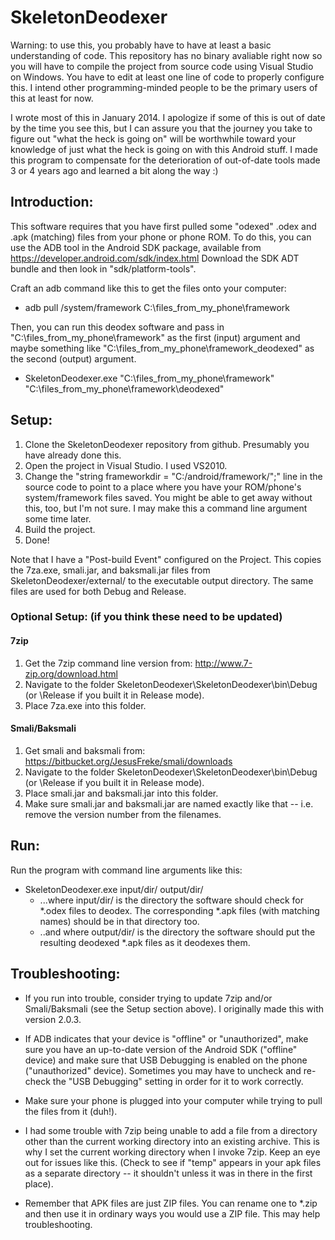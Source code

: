 # SkeletonDeodexer

Warning: to use this, you probably have to have at least a basic understanding of code. This repository has no binary avaliable right now so you will have to compile the project from source code using Visual Studio on Windows. You have to edit at least one line of code to properly configure this. I intend other programming-minded people to be the primary users of this at least for now.

I wrote most of this in January 2014. I apologize if some of this is out of date by the time you see this, but I can assure you that the journey you take to figure out "what the heck is going on" will be worthwhile toward your knowledge of just what the heck is going on with this Android stuff. I made this program to compensate for the deterioration of out-of-date tools made 3 or 4 years ago and learned a bit along the way :)


## Introduction:
This software requires that you have first pulled some "odexed" .odex and .apk (matching) files from your phone or phone ROM. To do this, you can use the ADB tool in the Android SDK package, available from https://developer.android.com/sdk/index.html Download the SDK ADT bundle and then look in "sdk/platform-tools".

Craft an adb command like this to get the files onto your computer:
* adb pull /system/framework C:\files_from_my_phone\framework

Then, you can run this deodex software and pass in "C:\files_from_my_phone\framework" as the first (input) argument and maybe something like "C:\files_from_my_phone\framework_deodexed" as the second (output) argument. 
* SkeletonDeodexer.exe "C:\files_from_my_phone\framework" "C:\files_from_my_phone\framework\deodexed"


## Setup:
1. Clone the SkeletonDeodexer repository from github. Presumably you have already done this.
2. Open the project in Visual Studio. I used VS2010.
3. Change the "string frameworkdir = "C:/android/framework/";" line in the source code to point to a place where you have your ROM/phone's system/framework files saved. You might be able to get away without this, too, but I'm not sure. I may make this a command line argument some time later.
4. Build the project.
5. Done!

Note that I have a "Post-build Event" configured on the Project. This copies the 7za.exe, smali.jar, and baksmali.jar files from SkeletonDeodexer/external/ to the executable output directory. The same files are used for both Debug and Release.

### Optional Setup: (if you think these need to be updated)

#### 7zip
1. Get the 7zip command line version from: http://www.7-zip.org/download.html
2. Navigate to the folder SkeletonDeodexer\SkeletonDeodexer\bin\Debug (or \Release if you built it in Release mode).
3. Place 7za.exe into this folder.

#### Smali/Baksmali
1. Get smali and baksmali from: https://bitbucket.org/JesusFreke/smali/downloads
2. Navigate to the folder SkeletonDeodexer\SkeletonDeodexer\bin\Debug (or \Release if you built it in Release mode).
3. Place smali.jar and baksmali.jar into this folder.
4. Make sure smali.jar and baksmali.jar are named exactly like that -- i.e. remove the version number from the filenames.


## Run:
Run the program with command line arguments like this:
* SkeletonDeodexer.exe input/dir/ output/dir/
  * ...where input/dir/ is the directory the software should check for *.odex files to deodex. The corresponding *.apk files (with matching names) should be in that directory too.
  * ..and where output/dir/ is the directory the software should put the resulting deodexed *.apk files as it deodexes them.


## Troubleshooting:
* If you run into trouble, consider trying to update 7zip and/or Smali/Baksmali (see the Setup section above). I originally made this with version 2.0.3.

* If ADB indicates that your device is "offline" or "unauthorized", make sure you have an up-to-date version of the Android SDK ("offline" device) and make sure that USB Debugging is enabled on the phone ("unauthorized" device). Sometimes you may have to uncheck and re-check the "USB Debugging" setting in order for it to work correctly.

* Make sure your phone is plugged into your computer while trying to pull the files from it (duh!).

* I had some trouble with 7zip being unable to add a file from a directory other than the current working directory into an existing archive. This is why I set the current working directory when I invoke 7zip. Keep an eye out for issues like this. (Check to see if "temp" appears in your apk files as a separate directory -- it shouldn't unless it was in there in the first place).

* Remember that APK files are just ZIP files. You can rename one to *.zip and then use it in ordinary ways you would use a ZIP file. This may help troubleshooting.


